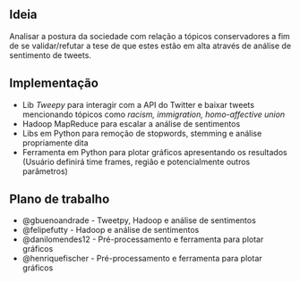 ## Ideia

Analisar a postura da sociedade com relação a tópicos conservadores a fim de se validar/refutar a tese de que estes estão em alta através de análise de sentimento de tweets.

## Implementação

* Lib *Tweepy* para interagir com a API do Twitter e baixar tweets mencionando tópicos como *racism, immigration, homo-affective union*
* Hadoop MapReduce para escalar a análise de sentimentos
* Libs em Python para remoção de stopwords, stemming e análise propriamente dita
* Ferramenta em Python para plotar gráficos apresentando os resultados (Usuário definirá time frames, região e potencialmente outros parâmetros)

## Plano de trabalho
* @gbuenoandrade - Tweetpy, Hadoop e análise de sentimentos
* @felipefutty - Hadoop e análise de sentimentos
* @danilomendes12 - Pré-processamento e ferramenta para plotar gráficos
* @henriquefischer - Pré-processamento e ferramenta para plotar gráficos
